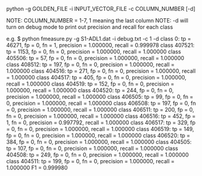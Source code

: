 python -g GOLDEN_FILE -i INPUT_VECTOR_FILE -c COLUMN_NUMBER [-d]

NOTE: COLUMN_NUMBER = 1-7, 1 meaning the last column
NOTE: -d will turn on debug mode to print out precision and recall for each class

e.g.
$ python fmeasure.py -g S1-ADL1.dat -i debug.txt -c 1 -d
class 0: tp = 46271, fp = 0, fn = 1, precision = 1.000000, recall = 0.999978
class 407521: tp = 1153, fp = 0, fn = 0, precision = 1.000000, recall = 1.000000
class 405506: tp = 57, fp = 0, fn = 0, precision = 1.000000, recall = 1.000000
class 408512: tp = 197, fp = 0, fn = 0, precision = 1.000000, recall = 1.000000
class 404516: tp = 271, fp = 0, fn = 0, precision = 1.000000, recall = 1.000000
class 404517: tp = 405, fp = 0, fn = 0, precision = 1.000000, recall = 1.000000
class 404519: tp = 152, fp = 0, fn = 0, precision = 1.000000, recall = 1.000000
class 404520: tp = 244, fp = 0, fn = 0, precision = 1.000000, recall = 1.000000
class 406505: tp = 99, fp = 0, fn = 0, precision = 1.000000, recall = 1.000000
class 406508: tp = 197, fp = 0, fn = 0, precision = 1.000000, recall = 1.000000
class 406511: tp = 200, fp = 0, fn = 0, precision = 1.000000, recall = 1.000000
class 406516: tp = 452, fp = 1, fn = 0, precision = 0.997792, recall = 1.000000
class 406517: tp = 329, fp = 0, fn = 0, precision = 1.000000, recall = 1.000000
class 406519: tp = 149, fp = 0, fn = 0, precision = 1.000000, recall = 1.000000
class 406520: tp = 384, fp = 0, fn = 0, precision = 1.000000, recall = 1.000000
class 404505: tp = 107, fp = 0, fn = 0, precision = 1.000000, recall = 1.000000
class 404508: tp = 249, fp = 0, fn = 0, precision = 1.000000, recall = 1.000000
class 404511: tp = 199, fp = 0, fn = 0, precision = 1.000000, recall = 1.000000
F1 = 0.999980
